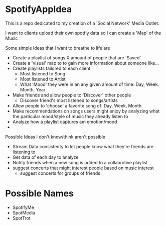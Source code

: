 # SpotifyAppIdea

This is a repo dedicated to my creation of a 'Social Network' Media Outlet.

I want to clients upload their own spotfiy data so I can create a 'Map' of the Music

Some simple ideas that I want to breathe to life are
- Create a playlist of songs X amount of people that are 'Saved'
- Create a 'visual' map to to gain more information about someone like...
- Create playlists tailored to each client
  - Most listened to Song
  - Most listened to Artist
  - What 'Mood' they were in an any given amount of time: Day, Week. Month, Year
- Make friends and allow people to 'Discover' other people
  - Discover friend's most listened to songs/artists
- Allow people to 'choose' a favorite song of: Day, Week, Month
- Make recommendations on songs users might enjoy by analyzing what the particular mood/style of music they already listen to
- Analyze how a playlist captures am emotion/mood
- 

Possible Ideas I don't know/think aren't possible
- Stream Data consistenty to let people know what they're friends are listening to
- Get data of each day to analyze
- Notify friends when a new song is added to a collabrotive playlist
- suggest concerts that might interest people based on music interest
  - suggest concerts for groups of friends


# Possible Names
- SpotifyMe
- SpotMedia
- SpotTrot
